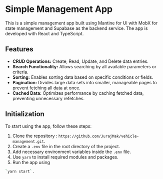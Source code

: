 # Simple Management App

This is a simple management app built using Mantine for UI with MobX for state management and Supabase as the backend service.
The app is developed with React and TypeScript.

## Features

- **CRUD Operations:** Create, Read, Update, and Delete data entries.
- **Search Functionality:** Allows searching by all available parameters or criteria.
- **Sorting:** Enables sorting data based on specific conditions or fields.
- **Pagination:** Divides large data sets into smaller, manageable pages to prevent fetching all data at once.
- **Cached Data:** Optimizes performance by caching fetched data, preventing unnecessary refetches.

## Initialization

To start using the app, follow these steps:

1. Clone the repository : `https://github.com/JurajMak/vehicle-management.git`.
2. Create a `.env` file in the root directory of the project.
3. Add necessary environment variables inside the `.env` file.
4. Use `yarn` to install required modules and packages.
5. Run the app using

```bash
`yarn start`.
```
